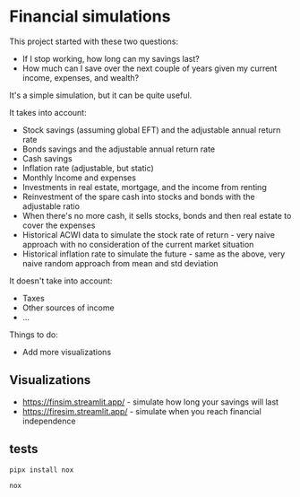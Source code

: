 # Financial simulations

This project started with these two questions:

- If I stop working, how long can my savings last?
- How much can I save over the next couple of years given my current income, expenses, and wealth?

It's a simple simulation, but it can be quite useful.

It takes into account:

- Stock savings (assuming global EFT) and the adjustable annual return rate
- Bonds savings and the adjustable annual return rate
- Cash savings 
- Inflation rate (adjustable, but static)
- Monthly Income and expenses
- Investments in real estate, mortgage, and the income from renting
- Reinvestment of the spare cash into stocks and bonds with the adjustable ratio
- When there's no more cash, it sells stocks, bonds and then real estate to cover the expenses
- Historical ACWI data to simulate the stock rate of return - very naive approach with no consideration of the current market situation
- Historical inflation rate to simulate the future - same as the above, very naive random approach from mean and std deviation

It doesn't take into account:

- Taxes 
- Other sources of income
- ...

Things to do:

- Add more visualizations

## Visualizations

- https://finsim.streamlit.app/ - simulate how long your savings will last
- https://firesim.streamlit.app/ - simulate when you reach financial independence

## tests

```
pipx install nox

nox
```
